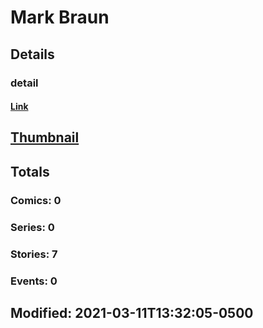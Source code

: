 # Mark  Braun 
## Details
### detail
#### [Link](http://marvel.com/comics/creators/14211/mark_braun?utm_campaign=apiRef&utm_source=225578a89fc76f3d20fbffda5d17a88d)
## [Thumbnail](http://i.annihil.us/u/prod/marvel/i/mg/b/40/image_not_available.jpg)
## Totals
### Comics: 0
### Series: 0
### Stories: 7
### Events: 0
## Modified: 2021-03-11T13:32:05-0500